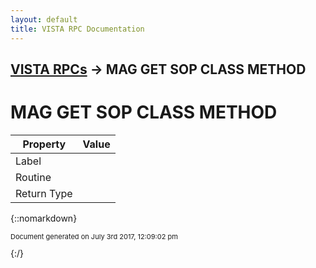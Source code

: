 ```yaml
---
layout: default
title: VISTA RPC Documentation
---
```


## [VISTA RPCs](TableOfContents) &#8594; MAG GET SOP CLASS METHOD
# MAG GET SOP CLASS METHOD



Property | Value
--- | ---
Label | 
Routine | [](http://code.osehra.org/dox/Routine__source.html)
Return Type | 




{::nomarkdown} <br/><p style="font-size: 11px">Document generated on July 3rd 2017, 12:09:02 pm</p>{:/}